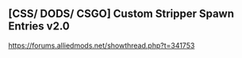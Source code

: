 ## [CSS/ DODS/ CSGO] Custom Stripper Spawn Entries v2.0 ##
https://forums.alliedmods.net/showthread.php?t=341753
